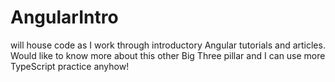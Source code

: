 # AngularIntro
will house code as I work through introductory Angular tutorials and articles. Would like to know more about this other Big Three pillar and I can use more TypeScript practice anyhow!
